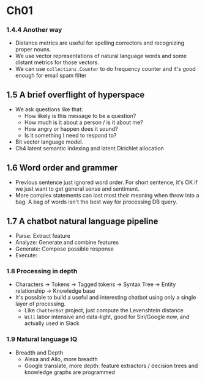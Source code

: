 # Ch01

### 1.4.4 Another way

* Distance metrics are useful for spelling correctors and recognizing proper nouns.
* We use vector representations of natural language words and some distant metrics for
  those vectors.
* We can use `collections.Counter` to do frequency counter and it's good enough for
  email spam filter

## 1.5 A brief overflight of hyperspace

* We ask questions like that:
    * How likely is this message to be a question?
    * How much is it about a person / is it about me?
    * How angry or happen does it sound?
    * Is it something I need to respond to?
* Bit vector language model.
* Ch4 latent semantic indexing and latent Dirichlet allocation

## 1.6 Word order and grammer

* Previous sentence just ignored word order.
  For short sentence, it's OK if we just want to get general sense and sentiment.
* More complex statements can lost most their meaning when throw into a bag.
  A bag of words isn't the best way for processing DB query.

## 1.7 A chatbot natural language pipeline

* Parse: Extract feature
* Analyze: Generate and combine features
* Generate: Compose possible response
* Execute: 

### 1.8 Processing in depth

* Characters -> Tokens -> Tagged tokens -> Syntax Tree -> Entity relationship -> Knowledge base
* It's possible to build a useful and interesting chatbot using only a single layer of processing.
    * Like `ChatterBot` project, just compute the Levenshtein distance
    * `Will` labor intensive and data-light, good for Siri/Google now, and actually used in Slack

### 1.9 Natural language IQ

* Breadth and Depth
    * Alexa and Allo, more breadth
    * Google translate, more depth: feature extractors / decision trees and knowledge graphs are
      programmed
